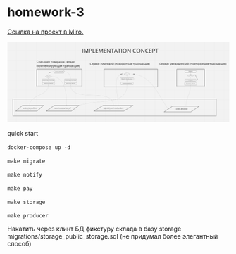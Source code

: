 # homework-3

[Ссылка на проект в Miro.](https://miro.com/app/board/uXjVOxUTnHI=/?share_link_id=245702586717)

![image](./concept.png)

quick start

```docker-compose up -d```

```make migrate```

```make notify```

```make pay```

```make storage```

```make producer```

Накатить через клинт БД фикстуру склада в базу storage
migrations/storage_public_storage.sql (не придумал более элегантный способ)
